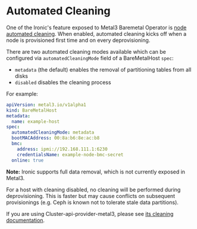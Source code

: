 # Automated Cleaning

One of the Ironic's feature exposed to Metal3 Baremetal Operator is [node
automated
cleaning](https://docs.openstack.org/ironic/latest/admin/cleaning.html#automated-cleaning).
When enabled, automated cleaning kicks off when a node is provisioned first
time and on every deprovisioning.

There are two automated cleaning modes available which can be configured via
`automatedCleaningMode` field of a BareMetalHost `spec`:

- `metadata` (the default) enables the removal of partitioning tables from all
  disks
- `disabled` disables the cleaning process

For example:

```yaml
apiVersion: metal3.io/v1alpha1
kind: BareMetalHost
metadata:
  name: example-host
spec:
  automatedCleaningMode: metadata
  bootMACAddress: 00:8a:b6:8e:ac:b8
  bmc:
    address: ipmi://192.168.111.1:6230
    credentialsName: example-node-bmc-secret
  online: true
```

**Note:** Ironic supports full data removal, which is not currently exposed in
Metal3.

For a host with cleaning disabled, no cleaning will be performed during
deprovisioning. This is faster but may cause conflicts on subsequent
provisionings (e.g. Ceph is known not to tolerate stale data partitions).

If you are using Cluster-api-provider-metal3, please see [its cleaning
documentation](../capm3/automated_cleaning.md).
